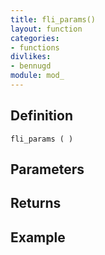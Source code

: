 ```yaml
---
title: fli_params()
layout: function
categories:
- functions
divlikes:
- bennugd
module: mod_
---
```


## Definition

    fli_params ( )

## Parameters

## Returns

## Example
